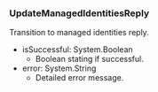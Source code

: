 ### UpdateManagedIdentitiesReply
Transition to managed identities reply.

- isSuccessful: System.Boolean
  - Boolean stating if successful.
- error: System.String
  - Detailed error message.
